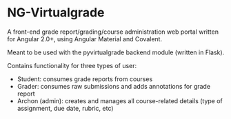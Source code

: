 # NG-Virtualgrade

A front-end grade report/grading/course administration web portal written for Angular 2.0+, using Angular Material and Covalent.

Meant to be used with the pyvirtualgrade backend module (written in Flask).

Contains functionality for three types of user:

- Student: consumes grade reports from courses
- Grader: consumes raw submissions and adds annotations for grade report
- Archon (admin): creates and manages all course-related details (type of assignment, due date, rubric, etc)
